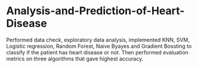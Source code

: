 # Analysis-and-Prediction-of-Heart-Disease

Performed data check, exploratory data analysis, implemented KNN, SVM, Logistic regression, Random Forest, Naive Byayes and Gradient Bossting to classify if the patient has heart disease or not. Then performed evaluation metrics on three algorithms that gave highest accuracy.
